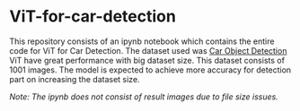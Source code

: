 # ViT-for-car-detection

This repository consists of an ipynb notebook which contains the entire code for ViT for Car Detection. 
The dataset used was [Car Object Detection](https://www.kaggle.com/datasets/sshikamaru/car-object-detection)
ViT have great performance with big dataset size. This dataset consists of 1001 images. 
The model is expected to achieve more accuracy for detection part on increasing the dataset size.


*Note: The ipynb does not consist of result images due to file size issues.*
